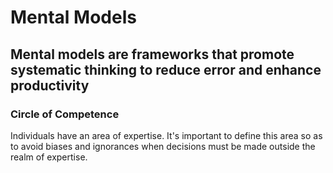# Mental Models

## Mental models are frameworks that promote systematic thinking to reduce error and enhance productivity

### Circle of Competence
Individuals have an area of expertise. It's important to define this area so as to avoid biases and ignorances when decisions must be made outside the realm of expertise.
